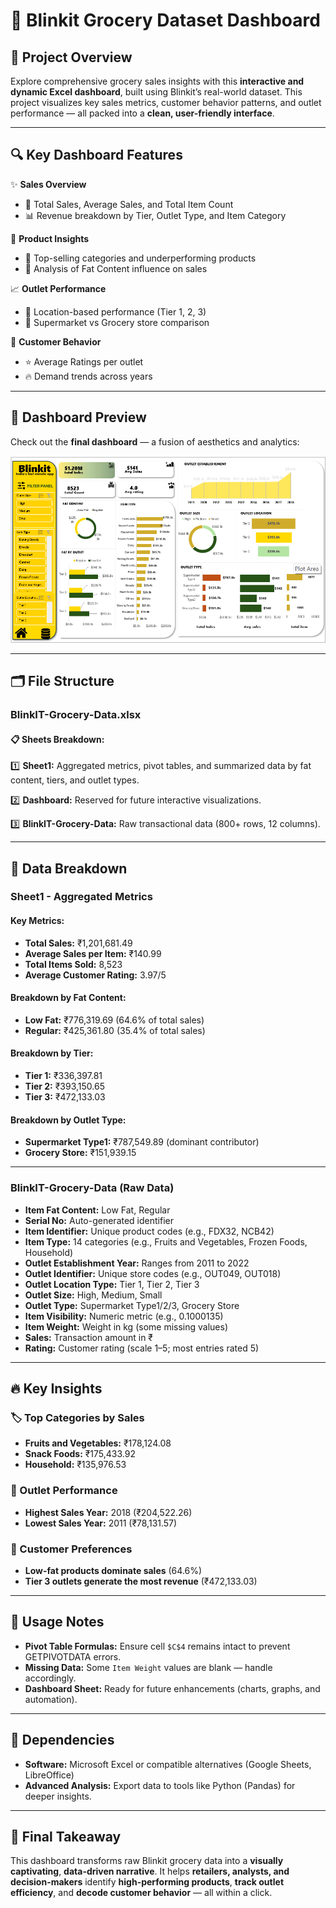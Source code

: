 # 🛒 Blinkit Grocery Dataset Dashboard

## 🎉 Project Overview
Explore comprehensive grocery sales insights with this **interactive and dynamic Excel dashboard**, built using Blinkit’s real-world dataset. This project visualizes key sales metrics, customer behavior patterns, and outlet performance — all packed into a **clean, user-friendly interface**.

---

## 🔍 Key Dashboard Features

✨ **Sales Overview**
- 💸 Total Sales, Average Sales, and Total Item Count
- 📊 Revenue breakdown by Tier, Outlet Type, and Item Category

📌 **Product Insights**
- 🥇 Top-selling categories and underperforming products
- 🔬 Analysis of Fat Content influence on sales

📈 **Outlet Performance**
- 📍 Location-based performance (Tier 1, 2, 3)
- 🏪 Supermarket vs Grocery store comparison

👥 **Customer Behavior**
- ⭐ Average Ratings per outlet
- 🔥 Demand trends across years

---

## 📸 Dashboard Preview
Check out the **final dashboard** — a fusion of aesthetics and analytics:


![Blinkit Dashboard ](https://github.com/Bhawnadhaka/Blinkit_excel_DashBoard/blob/main/Screenshot%202025-03-16%20165945.png)

---

## 🗂 File Structure

### BlinkIT-Grocery-Data.xlsx

#### 📋 Sheets Breakdown:

1️⃣ **Sheet1:** Aggregated metrics, pivot tables, and summarized data by fat content, tiers, and outlet types.

2️⃣ **Dashboard:** Reserved for future interactive visualizations.

3️⃣ **BlinkIT-Grocery-Data:** Raw transactional data (800+ rows, 12 columns).

---

## 🧠 Data Breakdown

### **Sheet1 - Aggregated Metrics**

#### **Key Metrics:**
- **Total Sales:** ₹1,201,681.49
- **Average Sales per Item:** ₹140.99
- **Total Items Sold:** 8,523
- **Average Customer Rating:** 3.97/5

#### **Breakdown by Fat Content:**
- **Low Fat:** ₹776,319.69 (64.6% of total sales)
- **Regular:** ₹425,361.80 (35.4% of total sales)

#### **Breakdown by Tier:**
- **Tier 1:** ₹336,397.81
- **Tier 2:** ₹393,150.65
- **Tier 3:** ₹472,133.03

#### **Breakdown by Outlet Type:**
- **Supermarket Type1:** ₹787,549.89 (dominant contributor)
- **Grocery Store:** ₹151,939.15

---

### **BlinkIT-Grocery-Data (Raw Data)**

- **Item Fat Content:** Low Fat, Regular
- **Serial No:** Auto-generated identifier
- **Item Identifier:** Unique product codes (e.g., FDX32, NCB42)
- **Item Type:** 14 categories (e.g., Fruits and Vegetables, Frozen Foods, Household)
- **Outlet Establishment Year:** Ranges from 2011 to 2022
- **Outlet Identifier:** Unique store codes (e.g., OUT049, OUT018)
- **Outlet Location Type:** Tier 1, Tier 2, Tier 3
- **Outlet Size:** High, Medium, Small
- **Outlet Type:** Supermarket Type1/2/3, Grocery Store
- **Item Visibility:** Numeric metric (e.g., 0.1000135)
- **Item Weight:** Weight in kg (some missing values)
- **Sales:** Transaction amount in ₹
- **Rating:** Customer rating (scale 1–5; most entries rated 5)

---

## 🔥 Key Insights

### 🏷️ Top Categories by Sales
- **Fruits and Vegetables:** ₹178,124.08
- **Snack Foods:** ₹175,433.92
- **Household:** ₹135,976.53

### 🏪 Outlet Performance
- **Highest Sales Year:** 2018 (₹204,522.26)
- **Lowest Sales Year:** 2011 (₹78,131.57)

### 🎯 Customer Preferences
- **Low-fat products dominate sales** (64.6%)
- **Tier 3 outlets generate the most revenue** (₹472,133.03)

---

## 🔧 Usage Notes

- **Pivot Table Formulas:** Ensure cell `$C$4` remains intact to prevent GETPIVOTDATA errors.
- **Missing Data:** Some `Item Weight` values are blank — handle accordingly.
- **Dashboard Sheet:** Ready for future enhancements (charts, graphs, and automation).

---

## 🔨 Dependencies

- **Software:** Microsoft Excel or compatible alternatives (Google Sheets, LibreOffice)
- **Advanced Analysis:** Export data to tools like Python (Pandas) for deeper insights.

---

## 🚀 Final Takeaway

This dashboard transforms raw Blinkit grocery data into a **visually captivating**, **data-driven narrative**. It helps **retailers, analysts, and decision-makers** identify **high-performing products**, **track outlet efficiency**, and **decode customer behavior** — all within a click.



